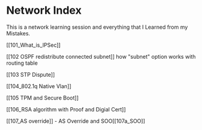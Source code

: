 # Network Index 

This is a network learning session and everything that I Learned from my Mistakes. 

[[101_What_is_IPSec]]

[[102 OSPF redistribute connected subnet]] how "subnet" option works with routing table 

[[103 STP Dispute]]

[[104_802.1q Native Vlan]]

[[105 TPM and Secure Boot]]

[[106_RSA algorithm with Proof and Digial Cert]]

[[107_AS override]] - AS Override and SOO[[107a_SOO]]


